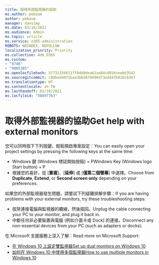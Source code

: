 ```yaml
---
title: 取得外部監視器的協助
ms.author: pebaum
author: pebaum
manager: dansimp
ms.date: 03/16/2021
ms.audience: Admin
ms.topic: article
ms.service: o365-administration
ROBOTS: NOINDEX, NOFOLLOW
localization_priority: Priority
ms.collection: Adm_O365
ms.custom:
- "9748"
- "9005385"
ms.openlocfilehash: 5f731154611ff0dd8dea61aa84c8016ceeb63542
ms.sourcegitcommit: c08bed4071baa3bb5879496df3ed44fb828c8367
ms.translationtype: HT
ms.contentlocale: zh-TW
ms.lasthandoff: 03/19/2021
ms.locfileid: "50897763"
---
```

# <a name="get-help-with-external-monitors"></a><span data-ttu-id="df649-102">取得外部監視器的協助</span><span class="sxs-lookup"><span data-stu-id="df649-102">Get help with external monitors</span></span>

<span data-ttu-id="df649-103">您可以同時按下下列按鍵，輕鬆開啟專案設定：</span><span class="sxs-lookup"><span data-stu-id="df649-103">You can easily open your project settings by pressing the following keys at the same time:</span></span>

- <span data-ttu-id="df649-104">Windows 鍵 (Windows 標誌開始按鈕) + P</span><span class="sxs-lookup"><span data-stu-id="df649-104">Windows Key (Windows logo Start button) + P</span></span>
- <span data-ttu-id="df649-105">根據您的喜好，從 [**重複**]、[**延伸**] 或 [**僅第二個螢幕**] 中選擇。</span><span class="sxs-lookup"><span data-stu-id="df649-105">Choose from **Duplicate**, **Extend**, or **Second screen only** depending on your preferences.</span></span>

<span data-ttu-id="df649-106">如果您的外部監視器發生問題，請嘗試下列疑難排解步驟：</span><span class="sxs-lookup"><span data-stu-id="df649-106">If you are having problems with your external monitors, try these troubleshooting steps:</span></span>

- <span data-ttu-id="df649-107">拔除連接電腦與監視器的纜線，然後插回。</span><span class="sxs-lookup"><span data-stu-id="df649-107">Unplug the cable connecting your PC to your monitor, and plug it back in.</span></span>
- <span data-ttu-id="df649-108">中斷任何非必要裝置與電腦 (例如介面卡或 Dock) 的連接。</span><span class="sxs-lookup"><span data-stu-id="df649-108">Disconnect any non-essential devices from your PC (such as adapters or docks).</span></span>

<span data-ttu-id="df649-109">在 Microsoft 支援服務上深入了解：</span><span class="sxs-lookup"><span data-stu-id="df649-109">Read more on Microsoft Support:</span></span>

- [<span data-ttu-id="df649-110">在 Windows 10 上設定雙監視器</span><span class="sxs-lookup"><span data-stu-id="df649-110">Set up dual monitors on Windows 10</span></span>](https://support.microsoft.com/windows/set-up-dual-monitors-on-windows-10-3d5c15dc-cc63-d850-aeb6-b41778147554)
- [<span data-ttu-id="df649-111">如何在 Windows 10 中使用多個監視器</span><span class="sxs-lookup"><span data-stu-id="df649-111">How to use multiple monitors in Windows 10</span></span>](https://support.microsoft.com/windows/how-to-use-multiple-monitors-in-windows-10-329c6962-5a4d-b481-7baa-bec9671f728a)

